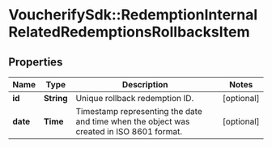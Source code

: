 # VoucherifySdk::RedemptionInternalRelatedRedemptionsRollbacksItem

## Properties

| Name | Type | Description | Notes |
| ---- | ---- | ----------- | ----- |
| **id** | **String** | Unique rollback redemption ID. | [optional] |
| **date** | **Time** | Timestamp representing the date and time when the object was created in ISO 8601 format. | [optional] |

